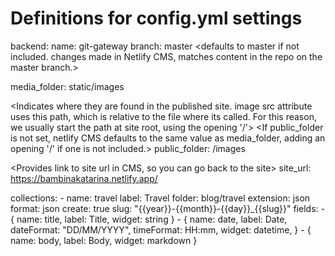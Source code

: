 # Definitions for config.yml settings

backend:
name: git-gateway <open source API that acts as a proxy between authenticated users of the site and the site repo>
branch: master <defaults to master if not included. changes made in Netlify CMS, matches content in the repo on the master branch.>

<Works by pointing CMS to folder which holds media. Specifies where uploaded files are saved in the repo>
media_folder: static/images

<Indicates where they are found in the published site. image src attribute uses this path, which is relative to the file where its called. For this reason, we usually start the path at site root, using the opening '/'>
<If public_folder is not set, netlify CMS defaults to the same value as media_folder, adding an opening '/' if one is not included.>
public_folder: /images

<Provides link to site url in CMS, so you can go back to the site>
site_url: https://bambinakatarina.netlify.app/

<Collections define the structure for the different content types on your static site.>
collections:
  - name: travel <Used in routes, e.g., /admin/collections/blog>
    label: Travel <Used in the UI>
    folder: blog/travel <The path to the folder where the documents are stored>
    extension: json <Determines saved file format of posts in CMS>
    format: json
    create: true <Allow users to create new documents in this collection>
    slug: "{{year}}-{{month}}-{{day}}_{{slug}}" <Filename template, e.g., YYYY-MM-DD-title.md>
    fields: <The fields for each document, usually in front matter>
      - { name: title, label: Title, widget: string }
      - {
          name: date,
          label: Date,
          dateFormat: "DD/MM/YYYY",
          timeFormat: HH:mm,
          widget: datetime,
        }
      - { name: body, label: Body, widget: markdown }
